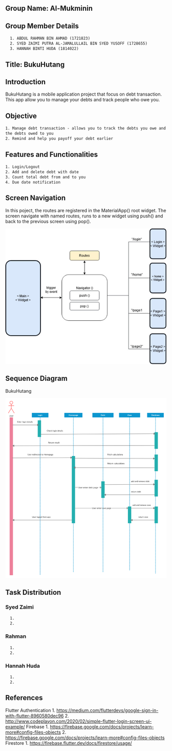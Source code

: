 ## Group Name: Al-Mukminin

## Group Member Details
      1. ABDUL RAHMAN BIN AHMAD (1721823)
      2. SYED ZAIMI PUTRA AL-JAMALULLAIL BIN SYED YUSOFF (1728655)
      3. HANNAH BINTI HUDA (1814022)

## Title: BukuHutang

## Introduction
BukuHutang is a mobile application project that focus on debt transaction. This app allow you to manage your debts and track people who owe you.

## Objective
    1. Manage debt transaction - allows you to track the debts you owe and the debts owed to you
    2. Remind and help you payoff your debt earlier

## Features and Functionalities
    1. Login/Logout 
    2. Add and delete debt with date
    3. Count total debt from and to you 
    4. Due date notification

## Screen Navigation 
In this poject, the routes are registered in the MaterialApp() root widget. The screen navigate with named routes, runs to a new widget using push() and back to the previous screen using pop().

![alt text](ScreenNavigation.jpg)

## Sequence Diagram

BukuHutang

![alt text](sequencediagram.png)

## Task Distribution

### Syed Zaimi
      1.
      2.
      
 ### Rahman
      1.
      2.
      
### Hannah Huda
      1.
      2.
      
## References
Flutter Authentication
      1. https://medium.com/flutterdevs/google-sign-in-with-flutter-8960580dec96
      2. http://www.codeplayon.com/2020/02/simple-flutter-login-screen-ui-example/
Firebase
      1. https://firebase.google.com/docs/projects/learn-more#config-files-objects
      2. https://firebase.google.com/docs/projects/learn-more#config-files-objects
Firestore
      1. https://firebase.flutter.dev/docs/firestore/usage/

